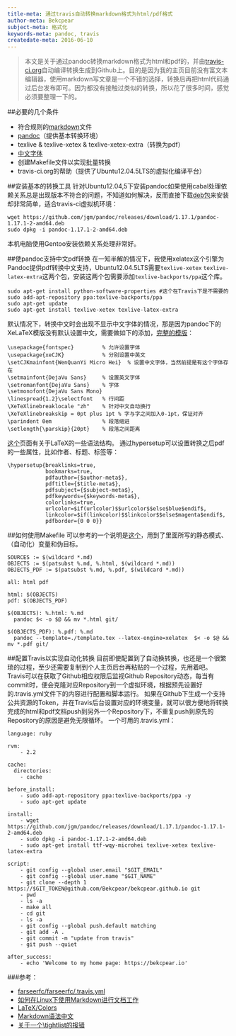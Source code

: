 ```yaml
---
title-meta: 通过travis自动转换markdown格式为html/pdf格式
author-meta: Bekcpear
subject-meta: 格式化
keywords-meta: pandoc, travis
createdate-meta: 2016-06-10
---
```


> 本文是关于通过pandoc转换markdown格式为html和pdf的，并由[travis-ci.org](https://travis-ci.org)自动编译转换生成到Github上。目的是因为我的主页目前没有富文本编辑器，使用markdown写文章是一个不错的选择，转换后再把html代码通过后台发布即可。因为都没有接触过类似的转换，所以花了很多时间，感觉必须要整理一下的。


##必要的几个条件
+ 符合规则的[markdown](https://daringfireball.net/projects/markdown/syntax)文件
+ [pandoc](http://pandoc.org/installing.html)（提供基本转换环境）
+ texlive & texlive-xetex & texlive-xetex-extra（转换为pdf）
+ [中文字体](https://wiki.ubuntu.com.cn/%E5%AD%97%E4%BD%93)
+ 创建Makefile文件以实现批量转换
+ travis-ci.org的帮助（提供了Ubuntu12.04.5LTS的虚拟化编译平台）

##安装基本的转换工具
针对Ubuntu12.04,5下安装pandoc如果使用cabal处理依赖关系总是出现版本不符合的问题，不知道如何解决，反而直接下载[deb包](https://github.com/jgm/pandoc/releases/latest)来安装却非常简单，适合travis-ci虚拟机环境：
```
wget https://github.com/jgm/pandoc/releases/download/1.17.1/pandoc-1.17.1-2-amd64.deb
sudo dpkg -i pandoc-1.17.1-2-amd64.deb
```
本机电脑使用Gentoo安装依赖关系处理非常好。

##使pandoc支持中文pdf转换
在一知半解的情况下，我使用xelatex这个引擎为Pandoc提供pdf转换中文支持，Ubuntu12.04.5LTS需要`texlive-xetex` `texlive-latex-extra`这两个包，安装这两个包需要添加`texlive-backports/ppa`这个库。
```
sudo apt-get install python-software-properties #这个在Travis下是不需要的
sudo add-apt-repository ppa:texlive-backports/ppa
sudo apt-get update
sudo apt-get install texlive-xetex texlive-latex-extra
```
默认情况下，转换中文时会出现不显示中文字体的情况，那是因为pandoc下的XeLaTeX模版没有默认设置中文，需要做如下的添加，[完整的模版](https://github.com/Bekcpear/bekcpear.articlemake/blob/master/template.tex)：
```
\usepackage{fontspec}         % 允许设置字体
\usepackage{xeCJK}            % 分别设置中英文
\setCJKmainfont{WenQuanYi Micro Hei}  % 设置中文字体，当然前提是有这个字体存在
\setmainfont{DejaVu Sans}     % 设置英文字体 
\setromanfont{DejaVu Sans}    % 字体
\setmonofont{DejaVu Sans Mono}
\linespread{1.2}\selectfont   % 行间距
\XeTeXlinebreaklocale "zh"    % 针对中文自动换行
\XeTeXlinebreakskip = 0pt plus 1pt % 字与字之间加入0-1pt，保证对齐
\parindent 0em                % 段落缩进
\setlength{\parskip}{20pt}    % 段落之间距离
```
[这个](https://en.wikibooks.org/wiki/LaTeX)页面有关于LaTeX的一些语法结构。
通过hypersetup可以设置转换之后pdf的一些属性，比如作者、标题、标签等：
```
\hypersetup{breaklinks=true,
            bookmarks=true,
            pdfauthor={$author-meta$},
            pdftitle={$title-meta$},
            pdfsubject={$subject-meta$},
            pdfkeywords={$keywords-meta$},
            colorlinks=true,
            urlcolor=$if(urlcolor)$$urlcolor$$else$blue$endif$,
            linkcolor=$if(linkcolor)$$linkcolor$$else$magenta$endif$,
            pdfborder={0 0 0}}
```

##如何使用Makefile
可以参考的一个说明是[这个](https://iccce.co/s/0njSzyO9OGxp3Mq)，用到了里面所写的静态模式、（自动化）变量和伪目标。
```
SOURCES := $(wildcard *.md)
OBJECTS := $(patsubst %.md, %.html, $(wildcard *.md))
OBJECTS_PDF := $(patsubst %.md, %.pdf, $(wildcard *.md))

all: html pdf

html: $(OBJECTS)
pdf: $(OBJECTS_PDF)

$(OBJECTS): %.html: %.md
  pandoc $< -o $@ && mv *.html git/

$(OBJECTS_PDF): %.pdf: %.md
  pandoc --template=./template.tex --latex-engine=xelatex  $< -o $@ && mv *.pdf git/
```

##配置Travis以实现自动化转换
目前即使配置到了自动换转换，也还是一个很繁琐的过程，至少还需要复制到个人主页后台再粘贴的一个过程，先用着吧。
Travis可以在获取了Github相应权限后监视Github Repository动态，每当有commit时，便会克隆对应Repository到一个虚拟环境，根据预先设置好的.travis.yml文件下的内容进行配置和脚本运行。
如果在Github下生成一个支持公共资源的Token，并在Travis后台设置对应的环境变量，就可以很方便地将转换完成的html和pdf文档push到另外一个Repository下，不重复push到原先的Repository的原因是避免无限循环。
一个可用的.travis.yml：
```
language: ruby

rvm:
    - 2.2
        
cache:
  directories:
    - cache

before_install:
    - sudo add-apt-repository ppa:texlive-backports/ppa -y
    - sudo apt-get update
 
install:
    - wget https://github.com/jgm/pandoc/releases/download/1.17.1/pandoc-1.17.1-2-amd64.deb
    - sudo dpkg -i pandoc-1.17.1-2-amd64.deb
    - sudo apt-get install ttf-wqy-microhei texlive-xetex texlive-latex-extra
 
script:
    - git config --global user.email "$GIT_EMAIL"
    - git config --global user.name "$GIT_NAME"
    - git clone --depth 1 https://$GIT_TOKEN@github.com/Bekcpear/bekcpear.github.io git
    - pwd
    - ls -a
    - make all
    - cd git
    - ls -a
    - git config --global push.default matching
    - git add -A .
    - git commit -m "update from travis" 
    - git push --quiet
 
after_success:
    - echo 'Welcome to my home page: https://bekcpear.io'
```

###参考：
+ [farseerfc/farseerfc/.travis.yml](https://github.com/farseerfc/farseerfc/blob/master/.travis.yml)
+ [如何在Linux下使用Markdown进行文档工作](http://www.ituring.com.cn/article/10044)
+ [LaTeX/Colors](https://en.wikibooks.org/wiki/LaTeX/Colors)
+ [Markdown语法中文](http://wowubuntu.com/markdown/)
+ [关于一个\tightlist的报错](https://segmentfault.com/q/1010000002974818)
